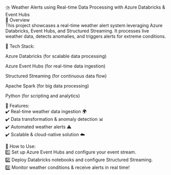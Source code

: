 ⛈️ Weather Alerts using Real-time Data Processing with Azure Databricks & Event Hubs<br>
🚀 Overview<br>
This project showcases a real-time weather alert system leveraging Azure Databricks, Event Hubs, and Structured Streaming. It processes live weather data, detects anomalies, and triggers alerts for extreme conditions.

🔹 Tech Stack:

Azure Databricks (for scalable data processing)

Azure Event Hubs (for real-time data ingestion)

Structured Streaming (for continuous data flow)

Apache Spark (for big data processing)

Python (for scripting and analytics)

📌 Features:<br>
✔️ Real-time weather data ingestion 🌍<br>
✔️ Data transformation & anomaly detection 📊<br>
✔️ Automated weather alerts ⚠️<br>
✔️ Scalable & cloud-native solution ☁️<br>

📢 How to Use:<br>
1️⃣ Set up Azure Event Hubs and configure your event stream.<br>
2️⃣ Deploy Databricks notebooks and configure Structured Streaming.<br>
3️⃣ Monitor weather conditions & receive alerts in real time!<br>
